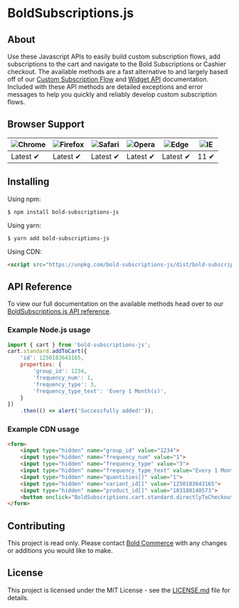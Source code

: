 # BoldSubscriptions.js

## About

Use these Javascript APIs to easily build custom subscription flows, add subscriptions to the cart and navigate to the Bold Subscriptions or Cashier checkout. The available methods are a fast alternative to and largely based off of our [Custom Subscription Flow](https://docs.boldapps.net/subscriptions/storefront#custom-subscription-flow) and [Widget API](https://docs.boldapps.net/subscriptions/storefront#widget-api) documentation. Included with these API methods are detailed exceptions and error messages to help you quickly and reliably develop custom subscription flows.

## Browser Support

![Chrome](https://raw.github.com/alrra/browser-logos/master/src/chrome/chrome_48x48.png) | ![Firefox](https://raw.github.com/alrra/browser-logos/master/src/firefox/firefox_48x48.png) | ![Safari](https://raw.github.com/alrra/browser-logos/master/src/safari/safari_48x48.png) | ![Opera](https://raw.github.com/alrra/browser-logos/master/src/opera/opera_48x48.png) | ![Edge](https://raw.github.com/alrra/browser-logos/master/src/edge/edge_48x48.png) | ![IE](https://raw.github.com/alrra/browser-logos/master/src/archive/internet-explorer_9-11/internet-explorer_9-11_48x48.png) |
--- | --- | --- | --- | --- | --- |
Latest ✔ | Latest ✔ | Latest ✔ | Latest ✔ | Latest ✔ | 11 ✔ |

## Installing

Using npm:

```shell
$ npm install bold-subscriptions-js
```

Using yarn:

```shell
$ yarn add bold-subscriptions-js
```

Using CDN:

```html
<script src="https://unpkg.com/bold-subscriptions-js/dist/bold-subscriptions-js.min.js"></script>
```

## API Reference

To view our full documentation on the available methods head over to our [BoldSubscriptions.js API reference](https://docs.boldapps.net/subscriptions/storefront#boldsubscriptions-js).

### Example Node.js usage

```javascript
import { cart } from 'bold-subscriptions-js';
cart.standard.addToCart({
	'id': 1250183643165,
	properties: {
		'group_id': 1234,
		'frequency_num': 1,
		'frequency_type': 3,
		'frequency_type_text': 'Every 1 Month(s)',
	}
})
	.then(() => alert('Successfully added!'));
```


### Example CDN usage

```html
<form>
	<input type="hidden" name="group_id" value="1234">
	<input type="hidden" name="frequency_num" value="1">
	<input type="hidden" name="frequency_type" value="3">
	<input type="hidden" name="frequency_type_text" value="Every 1 Month(s)">
	<input type="hidden" name="quantities[]" value="1">
	<input type="hidden" name="variant_id[]" value="1250183643165">
	<input type="hidden" name="product_id[]" value="103180140573">
	<button onclick="BoldSubscriptions.cart.standard.directlyToCheckout(event)">Checkout</button>
</form>
```

## Contributing

This project is read only. Please contact [Bold Commerce](https://boldcommerce.com/) with any changes or additions you would like to make.

## License

This project is licensed under the MIT License - see the [LICENSE.md](https://github.com/bold-commerce/bold-subscriptions-js/blob/master/LICENSE.md) file for details.
